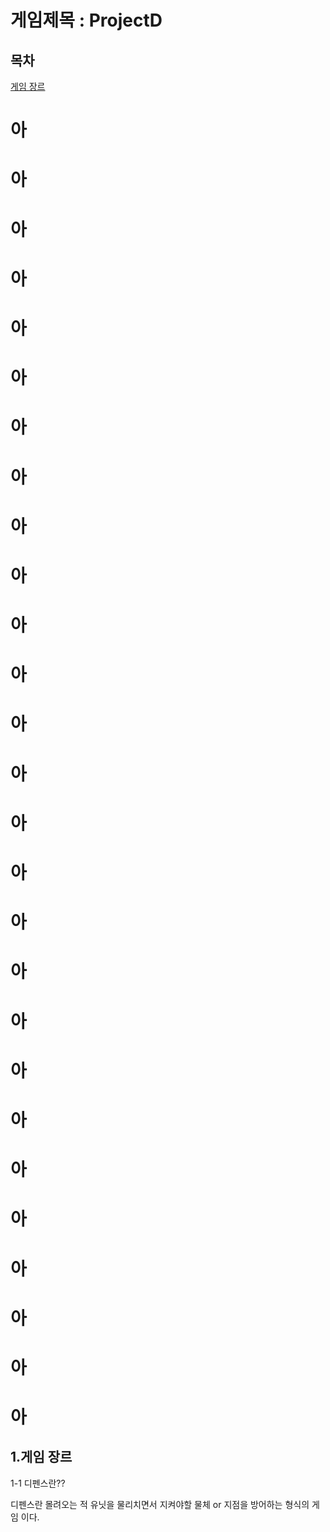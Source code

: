# 게임제목 : ProjectD
## 목차
[게임 장르](#1.게임-장르)

# 아
# 아
# 아
# 아
# 아
# 아
# 아
# 아
# 아
# 아
# 아
# 아
# 아
# 아
# 아
# 아
# 아
# 아
# 아
# 아
# 아
# 아
# 아
# 아
# 아
# 아
# 아

## 1.게임 장르
1-1 디펜스란??

디펜스란 몰려오는 적 유닛을 물리치면서 지켜야할 물체 or 지점을 방어하는 형식의 게임 이다.
